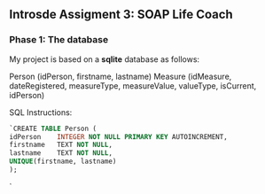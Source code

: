 ## Introsde Assigment 3: SOAP Life Coach

### Phase 1: **The database**
My project is based on a **sqlite** database as follows:

Person (idPerson, firstname, lastname)
Measure (idMeasure, dateRegistered, measureType, measureValue, valueType, isCurrent, idPerson)

SQL Instructions:
```sql
`CREATE TABLE Person (
idPerson	INTEGER NOT NULL PRIMARY KEY AUTOINCREMENT,
firstname	TEXT NOT NULL,
lastname	TEXT NOT NULL,
UNIQUE(firstname, lastname)
);

```
`

